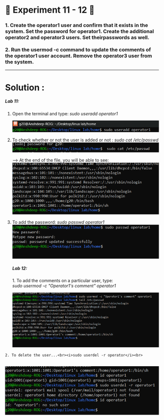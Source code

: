 <h1>
  🚀 Experiment 11 - 12 🚀
</h1>

<h3>
  1. Create the operator1 user and confirm that it exists in the system. Set the password for operator1. Create the additional operator2 and operator3 users. Set theirpasswords as well. 
    <br><br>
  2. Run the usermod -c command to update the comments of the operator1 user account. Remove the operator3 user from the system.
</h3>

<hr>

<h1>
  Solution : 
</h1>

<h5>
  Lab 11: </h5>

  1. Open the terminal and type:
     <i>
       sudo useradd operator1
     </i>

     ![Lab 11 Screenshot](images/Lab11,1.png)

  2. To check whether or not the user is added or not :
     <i>
       sudo cat /etc/passwd
     </i>
     ![Lab 11 Screenshot](images/Lab11,2.png)

     --> At the end of the file, you will be able to see:
       ![Lab 11 Screenshot](images/Lab11,3.png)

  3. To add the password:
      <i>
      sudo passwd operator1
     </i>
 ![Lab 11 Screenshot](images/Lab11,4.png)

     <h5>
       Lab 12:
     </h5>
     1. To add the comments on a particular user, type: <br>
     <i>sudo usermod -c "Operator1's comment" operator1</i>
     
     ![Lab 11 Screenshot](images/Lab11,5.png)

    2. To delete the user...<br><i>sudo userdel -r operator</i><br>
    
  ![Lab 11 Screenshot](images/Lab11,6.png)
---
     